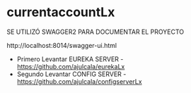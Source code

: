 # currentaccountLx
SE UTILIZÓ SWAGGER2 PARA DOCUMENTAR EL PROYECTO

http://localhost:8014/swagger-ui.html
- Primero Levantar EUREKA SERVER - https://github.com/ajulcala/eurekaLx
- Segundo Levantar CONFIG SERVER - https://github.com/ajulcala/configserverLx
